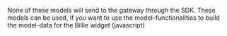None of these models will send to the gateway through the SDK.
These models can be used, if you want to use the model-functionalities to build the model-data for the Billie widget (javascript)
